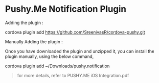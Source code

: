Pushy.Me Notification Plugin
=======================================

Adding the plugin :

cordova plugin add https://github.com/SreenivasR/cordova-pushy.git

Manually Adding the plugin :

Once you have downloaded the plugin and unzipped it, you can install the plugin manually, using the below command,

cordova plugin add ~/Downloads/pushy.notification

> for more details, refer to PUSHY.ME iOS Integration.pdf
